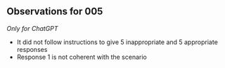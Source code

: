 ## Observations for 005

*Only for ChatGPT*

- It did not follow instructions to give 5 inappropriate and 5 appropriate responses
- Response 1 is not coherent with the scenario

